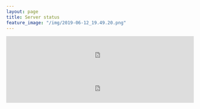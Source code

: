 ```yaml
---
layout: page
title: Server status
feature_image: "/img/2019-06-12_19.49.20.png"
---
```


<iframe style="width:728px;height:90px;max-width:100%;border:none;display:block;margin:auto" src="https://namemc.com/server/survival.nc99.co/embed" width="728" height="90"></iframe>

<iframe style="width:728px;height:90px;max-width:100%;border:none;display:block;margin:auto" src="https://namemc.com/server/modded.nc99.co/embed" width="728" height="90"></iframe>
